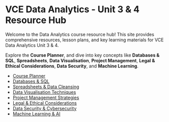 # VCE Data Analytics - Unit 3 & 4 Resource Hub

Welcome to the Data Analytics course resource hub! This site provides comprehensive resources, lesson plans, and key learning materials for VCE Data Analytics Unit 3 & 4.

Explore the **Course Planner**, and dive into key concepts like **Databases & SQL**, **Spreadsheets**, **Data Visualisation**, **Project Management**, **Legal & Ethical Considerations**, **Data Security**, and **Machine Learning**.

- [Course Planner](planner.md)
- [Databases & SQL](topics/databases.md)
- [Spreadsheets & Data Cleansing](topics/spreadsheets.md)
- [Data Visualisation Techniques](topics/visualisations.md)
- [Project Management Strategies](topics/project-management.md)
- [Legal & Ethical Considerations](topics/legal-ethical.md)
- [Data Security & Cybersecurity](topics/security.md)
- [Machine Learning & AI](topics/machine-learning.md)
